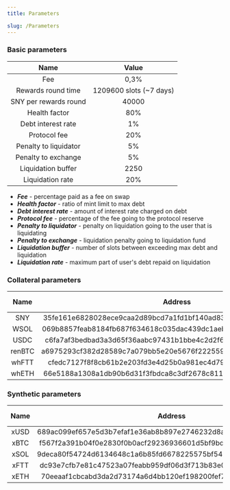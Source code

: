 ```yaml
---
title: Parameters

slug: /Parameters
---
```


### Basic parameters

|         Name          |          Value          |
| :-------------------: | :---------------------: |
|          Fee          |          0,3%           |
|  Rewards round time   | 1209600 slots (~7 days) |
| SNY per rewards round |          40000          |
|     Health factor     |           80%           |
|  Debt interest rate   |           1%            |
|     Protocol fee      |           20%           |
| Penalty to liquidator |           5%            |
|  Penalty to exchange  |           5%            |
|  Liquidation buffer   |          2250           |
|   Liquidation rate    |           20%           |

- **_Fee_** - percentage paid as a fee on swap
- **_Health factor_** - ratio of mint limit to max debt
- **_Debt interest rate_** - amount of interest rate charged on debt
- **_Protocol fee_** - percentage of the fee going to the protocol reserve
- **_Penalty to liquidator_** - penalty on liquidation going to the user that is liquidating
- **_Penalty to exchange_** - liquidation penalty going to liquidation fund
- **_Liquidation buffer_** - number of slots between exceeding max debt and liquidation
- **_Liquidation rate_** - maximum part of user's debt repaid on liquidation

### Collateral parameters

|  Name  |                             Address                              | Ratio | Maximum deposit |
| :----: | :--------------------------------------------------------------: | :---: | :-------------: |
|  SNY   | 35fe161e6828028ece9caa2d89bcd7a1fd1bf140ad838d0c17d7b57c9b1aa238 |  30%  |    unlimited    |
|  WSOL  | 069b8857feab8184fb687f634618c035dac439dc1aeb3b5598a0f00000000001 |  60%  |     100000      |
|  USDC  | c6fa7af3bedbad3a3d65f36aabc97431b1bbe4c2d2f6e0e47ca60203452f5d61 |  80%  |    10000000     |
| renBTC | a6975293cf382d28589c7a079bb5e20e5676f222559bd0473e0ac011fc54e380 |  70%  |       100       |
| whFTT  | cfedc7127f8f8cb61b2e203fd3e4d25b0a981ec4d79f4b75ecffbf4889860a3f |  50%  |     100000      |
| whETH  | 66e5188a1308a1db90b6d31f3fbdca8c3df2678c8112dfdd3d192c5a3cc457a8 |  60%  |      2000       |

### Synthetic parameters

| Name |                             Address                              | Maximum supply |
| :--: | :--------------------------------------------------------------: | :------------: |
| xUSD | 689ac099ef657e5d3b7efaf1e36ab8b897e2746232d8a9261b3e49b35c1dead4 |   unlimited    |
| xBTC | f567f2a391b04f0e2830f0b0acf29236936601d5bf9bdab6395941069cd2fe94 |      100       |
| xSOL | 9deca80f54724d6134648c1a6b85fd6678225575bf54ec18e05635a4ef09a525 |     20000      |
| xFTT | dc93e7cfb7e81c47523a07feabb959df06d3f713b83e0908f4b6aacb0dc7b4ca |     20000      |
| xETH | 70eeaaf1cbcabd3da2d73174a6d4bb120ef198200fef79394fc0d3a1dceed3f0 |      1000      |
